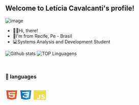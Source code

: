 <h2>Welcome to Letícia Cavalcanti's profile! </h2>

![image](https://gifs.eco.br/wp-content/uploads/2022/08/gifs-de-computador-4.gif)

- 👋🏽Hi, there!                       
- 📌I'm from Recife, Pe - Brasil         
- 💻Systems Analysis and Development Student

 

<div>

![Github stats](https://github-readme-stats.vercel.app/api?username=lcavalcantic&show_icons=true&theme=transparent)
![TOP Linguagens](https://github-readme-stats.vercel.app/api/top-langs/?username=lcavalcantic&layout=compact&theme=transparent)
</div>
  <br>
  <h3> 📝 languages <br></h3>
<div style="display: inline_block"><br>
  <img align="center" alt="lcavalcantic-HTML" height="30" width="40" src="https://raw.githubusercontent.com/devicons/devicon/master/icons/html5/html5-original.svg">
  <img align="center" alt="lcavalcantic-CSS" height="30" width="40" src="https://raw.githubusercontent.com/devicons/devicon/master/icons/css3/css3-original.svg">
  <img align="center" alt="lcavalcantic.jS" height="30" width="40" src="https://raw.githubusercontent.com/devicons/devicon/master/icons/javascript/javascript-plain.svg">
 </div>
  
